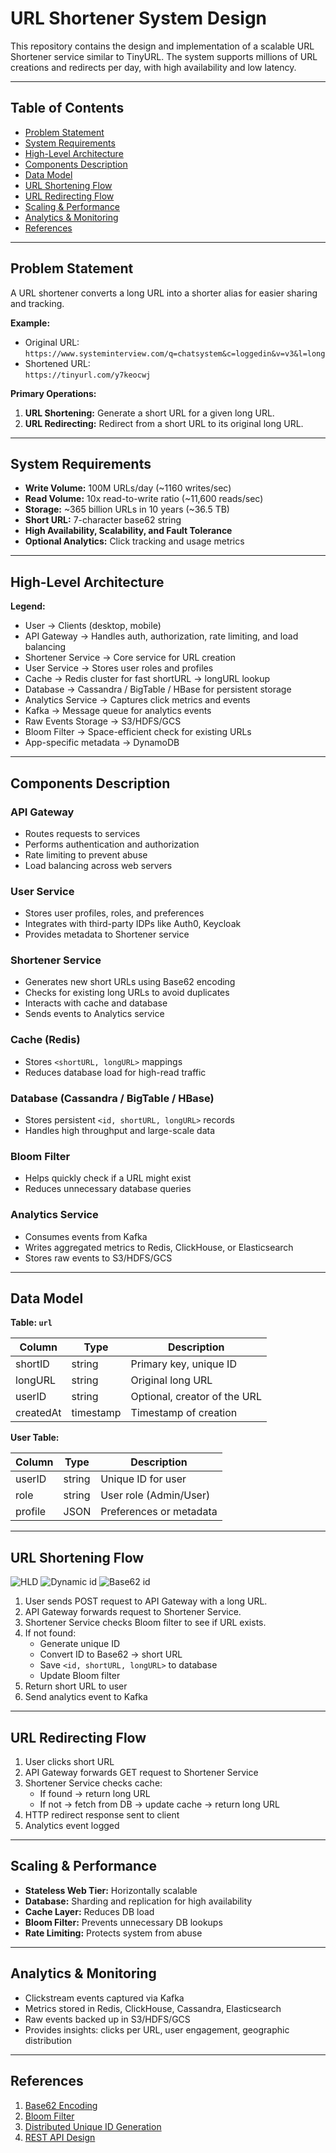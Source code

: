 # URL Shortener System Design

This repository contains the design and implementation of a scalable URL Shortener service similar to TinyURL. The system supports millions of URL creations and redirects per day, with high availability and low latency.

---

## Table of Contents

- [Problem Statement](#problem-statement)
- [System Requirements](#system-requirements)
- [High-Level Architecture](#high-level-architecture)
- [Components Description](#components-description)
- [Data Model](#data-model)
- [URL Shortening Flow](#url-shortening-flow)
- [URL Redirecting Flow](#url-redirecting-flow)
- [Scaling & Performance](#scaling--performance)
- [Analytics & Monitoring](#analytics--monitoring)
- [References](#references)

---

## Problem Statement

A URL shortener converts a long URL into a shorter alias for easier sharing and tracking.

**Example:**

- Original URL:  
`https://www.systeminterview.com/q=chatsystem&c=loggedin&v=v3&l=long`
- Shortened URL:  
`https://tinyurl.com/y7keocwj`

**Primary Operations:**

1. **URL Shortening:** Generate a short URL for a given long URL.
2. **URL Redirecting:** Redirect from a short URL to its original long URL.

---

## System Requirements

- **Write Volume:** 100M URLs/day (~1160 writes/sec)
- **Read Volume:** 10x read-to-write ratio (~11,600 reads/sec)
- **Storage:** ~365 billion URLs in 10 years (~36.5 TB)
- **Short URL:** 7-character base62 string
- **High Availability, Scalability, and Fault Tolerance**
- **Optional Analytics:** Click tracking and usage metrics

---

## High-Level Architecture

**Legend:**

- User → Clients (desktop, mobile)
- API Gateway → Handles auth, authorization, rate limiting, and load balancing
- Shortener Service → Core service for URL creation
- User Service → Stores user roles and profiles
- Cache → Redis cluster for fast shortURL → longURL lookup
- Database → Cassandra / BigTable / HBase for persistent storage
- Analytics Service → Captures click metrics and events
- Kafka → Message queue for analytics events
- Raw Events Storage → S3/HDFS/GCS
- Bloom Filter → Space-efficient check for existing URLs
- App-specific metadata → DynamoDB

---

## Components Description

### API Gateway
- Routes requests to services
- Performs authentication and authorization
- Rate limiting to prevent abuse
- Load balancing across web servers

### User Service
- Stores user profiles, roles, and preferences
- Integrates with third-party IDPs like Auth0, Keycloak
- Provides metadata to Shortener service

### Shortener Service
- Generates new short URLs using Base62 encoding
- Checks for existing long URLs to avoid duplicates
- Interacts with cache and database
- Sends events to Analytics service

### Cache (Redis)
- Stores `<shortURL, longURL>` mappings
- Reduces database load for high-read traffic

### Database (Cassandra / BigTable / HBase)
- Stores persistent `<id, shortURL, longURL>` records
- Handles high throughput and large-scale data

### Bloom Filter
- Helps quickly check if a URL might exist
- Reduces unnecessary database queries

### Analytics Service
- Consumes events from Kafka
- Writes aggregated metrics to Redis, ClickHouse, or Elasticsearch
- Stores raw events to S3/HDFS/GCS

---

## Data Model

**Table: `url`**

| Column    | Type    | Description                     |
|----------|---------|---------------------------------|
| shortID | string  | Primary key, unique ID         |
| longURL  | string  | Original long URL                |
| userID   | string  | Optional, creator of the URL     |
| createdAt| timestamp | Timestamp of creation          |

**User Table:**

| Column  | Type   | Description |
|---------|--------|-------------|
| userID  | string | Unique ID for user |
| role    | string | User role (Admin/User) |
| profile | JSON   | Preferences or metadata |

---

## URL Shortening Flow
![HLD](https://github.com/satzh390/design-diagram/blob/main/url-shortner.drawio.png)
![Dynamic id](images/dynamic-id-gen-flow.png)
![Base62 id](images/base62.png)
1. User sends POST request to API Gateway with a long URL.
2. API Gateway forwards request to Shortener Service.
3. Shortener Service checks Bloom filter to see if URL exists.
4. If not found:
   - Generate unique ID
   - Convert ID to Base62 → short URL
   - Save `<id, shortURL, longURL>` to database
   - Update Bloom filter
5. Return short URL to user
6. Send analytics event to Kafka

---

## URL Redirecting Flow

1. User clicks short URL
2. API Gateway forwards GET request to Shortener Service
3. Shortener Service checks cache:
   - If found → return long URL
   - If not → fetch from DB → update cache → return long URL
4. HTTP redirect response sent to client
5. Analytics event logged

---

## Scaling & Performance

- **Stateless Web Tier:** Horizontally scalable
- **Database:** Sharding and replication for high availability
- **Cache Layer:** Reduces DB load
- **Bloom Filter:** Prevents unnecessary DB lookups
- **Rate Limiting:** Protects system from abuse

---

## Analytics & Monitoring

- Clickstream events captured via Kafka
- Metrics stored in Redis, ClickHouse, Cassandra, Elasticsearch
- Raw events backed up in S3/HDFS/GCS
- Provides insights: clicks per URL, user engagement, geographic distribution

---

## References

1. [Base62 Encoding](https://en.wikipedia.org/wiki/Base62)
2. [Bloom Filter](https://en.wikipedia.org/wiki/Bloom_filter)
3. [Distributed Unique ID Generation](https://en.wikipedia.org/wiki/Unique_identifier)
4. [REST API Design](https://restfulapi.net/)
